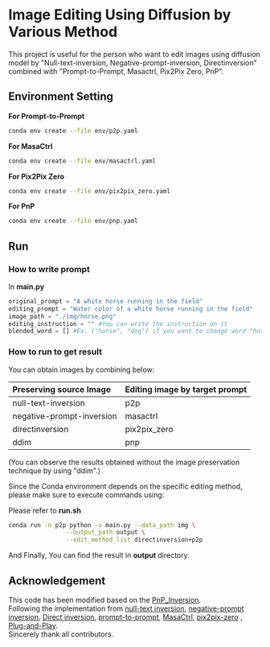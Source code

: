 # Image Editing Using Diffusion by Various Method
This project is useful for the person who want to edit images using diffusion model by "Null-text-inversion, Negative-prompt-inversion, Directinversion" combined with "Prompt-to-Prompt, Masactrl, Pix2Pix Zero, PnP".    

## Environment Setting
**For Prompt-to-Prompt**
```bash
conda env create --file env/p2p.yaml
```
**For MasaCtrl**
```bash
conda env create --file env/masactrl.yaml
```
**For Pix2Pix Zero**
```bash
conda env create --file env/pix2pix_zero.yaml
```
**For PnP**
```bash
conda env create --file env/pnp.yaml
```

## Run
### How to write prompt
In **main.py**
```python
original_prompt = "A white horse running in the field"
editing_prompt = "Water color of a white horse running in the field"
image_path = "./img/horse.png"
editing_instruction = "" #You can write the instruction on it
blended_word = [] #Ex. ["horse", "dog"] if you want to change word "horse" in source prompt to word "dog" in target prompt
```
### How to run to get result  
You can obtain images by combining below:    

| Preserving source Image | Editing image by target prompt|
| :- | :- |
| null-text-inversion | p2p |
| negative-prompt-inversion | masactrl |
| directinversion | pix2pix_zero |
| ddim | pnp |
(You can observe the results obtained without the image preservation technique by using "ddim".)

Since the Conda environment depends on the specific editing method, please make sure to execute commands using:

Please refer to **run.sh**  
```bash
conda run -n p2p python -u main.py --data_path img \
                --output_path output \
                --edit_method_list directinversion+p2p
```
And Finally, You can find the result in **output** directory.

## Acknowledgement
This code has been modified based on the [PnP_Inversion](https://github.com/cure-lab/PnPInversion/tree/main).    
Following the implementation from [null-text inversion](https://github.com/google/prompt-to-prompt/#null-text-inversion-for-editing-real-images), [negative-prompt inversion](https://arxiv.org/abs/2305.16807), [Direct inversion](https://arxiv.org/abs/2310.01506), [prompt-to-prompt](https://github.com/google/prompt-to-prompt), [MasaCtrl](https://github.com/TencentARC/MasaCtrl), [pix2pix-zero](https://github.com/pix2pixzero/pix2pix-zero) , [Plug-and-Play](https://github.com/MichalGeyer/plug-and-play).     
Sincerely thank all contributors.